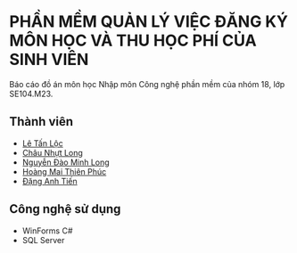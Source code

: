 # PHẦN MỀM QUẢN LÝ VIỆC ĐĂNG KÝ MÔN HỌC VÀ THU HỌC PHÍ CỦA SINH VIÊN

Báo cáo đồ án môn học Nhập môn Công nghệ phần mềm của nhóm 18, lớp SE104.M23.

## Thành viên

- [Lê Tấn Lộc](https://github.com/locuit)
- [Châu Nhựt Long](https://github.com/chaunhutlong)
- [Nguyễn Đào Minh Long](https://github.com/minhlong149)
- [Hoàng Mai Thiên Phúc](https://github.com/mcbutt007)
- [Đặng Anh Tiến](https://github.com/tien02)


## Công nghệ sử dụng

- WinForms C#
- SQL Server
